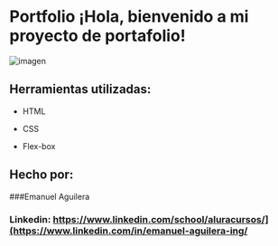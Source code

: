 # Portfolio ¡Hola, bienvenido a mi proyecto de portafolio!

![imagen](https://user-images.githubusercontent.com/77756047/211304452-220fedf0-f91b-490f-8a65-a60ce860bc5c.png)

## Herramientas utilizadas:

* HTML

* CSS

* Flex-box

## Hecho por:

###Emanuel Aguilera

### Linkedin: https://www.linkedin.com/school/aluracursos/](https://www.linkedin.com/in/emanuel-aguilera-ing/
